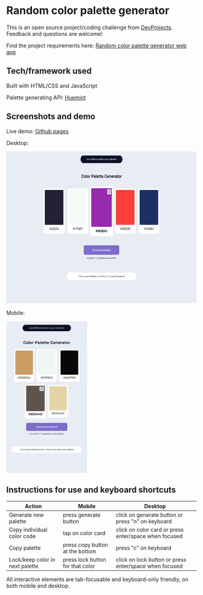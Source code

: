 # Random color palette generator

This is an open source project/coding challenge from [DevProjects](http://www.codementor.io/projects). Feedback and questions are welcome!

Find the project requirements here: [Random color palette generator web app](https://www.codementor.io/projects/web/random-color-palette-generator-web-app-ccdljvurh6)

## Tech/framework used
Built with HTML/CSS and JavaScript

Palette generating API: [Huemint](https://huemint.com/about#:~:text=)

## Screenshots and demo
Live demo: [Github pages](https://joshlai09.github.io/random-color-palette-generator/src/index.html)

Desktop:

<img src="desktop.png" height="400">

Mobile:

<img src="mobile.png" height="400">

## Instructions for use and keyboard shortcuts

| Action                         | Mobile                           | Desktop                                                |
|--------------------------------|----------------------------------|--------------------------------------------------------|
| Generate new palette           | press generate button            | click on generate button or press "n" on keyboard      |
| Copy individual color code     | tap on color card                | click on color card or press enter/space when focused  |
| Copy palette                   | press copy button at the bottom  | press "c" on keyboard                                  |
| Lock/keep color in next palette| press lock button for that color | click on lock button or press enter/space when focused |

All interactive elements are tab-focusable and keyboard-only friendly, on both mobile and desktop.
